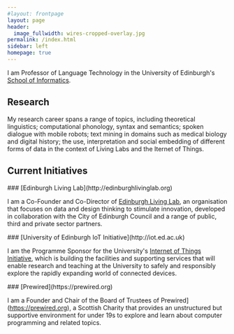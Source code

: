 ```yaml
---
#layout: frontpage
layout: page
header:
  image_fullwidth: wires-cropped-overlay.jpg
permalink: /index.html
sidebar: left
homepage: true
---
```


I am Professor of Language Technology in the University of Edinburgh's [School of Informatics](https://www.ed.ac.uk/informatics/). 

## Research

My research career spans a range of topics, including theoretical linguistics; computational phonology, syntax and semantics; spoken dialogue with mobile robots; text mining in domains such as medical biology and digital history; the use, interpretation and social embedding of different forms of data in the context of Living Labs and the Iternet of Things.

<!-- My current research is centred on [Edinburgh Living Lab](http://edinburghlivinglab.org), where I am collaborating with colleagues in social science, design informatics, geosciences and social anthropology. A key theme is how new sources and new forms of data affect our understanding of ourselves as both individuals and as collectives. I have a strong interest in civic open data and in the 'grey area' between personal and non-personal data. -->


## Current Initiatives

<div class="panel radius" markdown="1">
### [Edinburgh Living Lab](http://edinburghlivinglab.org)

I am a Co-Founder and Co-Director of [Edinburgh Living Lab](http://edinburghlivinglab.org), an organisation that focuses on data and design thinking to stimulate innovation, developed in collaboration with the City of Edinburgh Council and a range of public, third and private sector partners.
</div>

<div class="panel radius" markdown="1">
### [University of Edinburgh IoT Initiative](http://iot.ed.ac.uk)

I am the Programme Sponsor for the University's [Internet of Things Initiative](http://iot.ed.ac.uk), which is building the facilities and supporting services that will enable research and teaching at the University to safely and responsibly explore the rapidly expanding world of connected devices.
</div>

<div class="panel radius" markdown="1">
### [Prewired](https://prewired.org)

I am a Founder and Chair of the Board of Trustees of Prewired](https://prewired.org), a Scottish Charity that provides an unstructured but supportive environment for under 19s to explore and learn about computer programming and related topics.
</div>